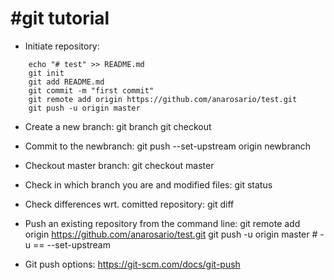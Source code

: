 #git tutorial
=======================
* Initiate repository:

```
    echo "# test" >> README.md
    git init
    git add README.md
    git commit -m "first commit"
    git remote add origin https://github.com/anarosario/test.git
    git push -u origin master
```

* Create a new branch:
  git branch <newbranch>
  git checkout <newbranch>


* Commit to the newbranch:
  git push --set-upstream origin newbranch	

* Checkout master branch:
  git checkout master
  
* Check in which branch you are and modified files:
  git status

* Check differences wrt. comitted repository:
  git diff

* Push an existing repository from the command line:
  git remote add origin https://github.com/anarosario/test.git
  git push -u origin master # -u == --set-upstream


* Git push options: https://git-scm.com/docs/git-push